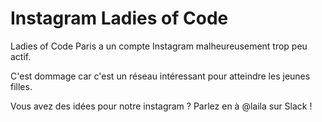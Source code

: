# Instagram Ladies of Code

Ladies of Code Paris a un compte Instagram malheureusement trop peu actif. 

C'est dommage car c'est un réseau intéressant pour atteindre les jeunes filles. 

Vous avez des idées pour notre instagram ? Parlez en à @laila sur Slack ! 